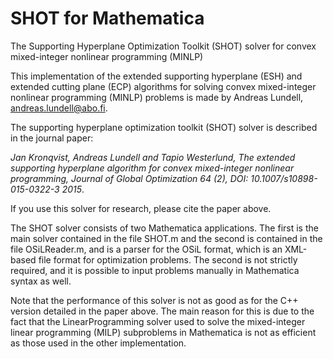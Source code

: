 # SHOT for Mathematica

The Supporting Hyperplane Optimization Toolkit (SHOT) solver for convex mixed-integer nonlinear programming (MINLP)

This implementation of the extended supporting hyperplane (ESH) and extended cutting plane (ECP) algorithms for solving convex mixed-integer nonlinear programming (MINLP) problems is made by Andreas Lundell, andreas.lundell@abo.fi.

The supporting hyperplane optimization toolkit (SHOT) solver is described in the journal paper: 

*Jan Kronqvist, Andreas Lundell and Tapio Westerlund, The extended supporting hyperplane algorithm for convex mixed-integer nonlinear programming, Journal of Global Optimization 64 (2), DOI: 10.1007/s10898-015-0322-3 2015*. 

If you use this solver for research, please cite the paper above. 

The SHOT solver consists of two Mathematica applications. The first is the main solver contained in the file SHOT.m and the second is contained in the file OSiLReader.m, and is a parser for the OSiL format, which is an XML-based file format for optimization problems. The second is not strictly required, and it is possible to input problems manually in Mathematica syntax as well.

Note that the performance of this solver is not as good as for the C++ version detailed in the paper above. The main reason for this is due to the fact that the LinearProgramming solver used to solve the mixed-integer linear programming (MILP) subproblems in Mathematica is not as efficient as those used in the other implementation. 

